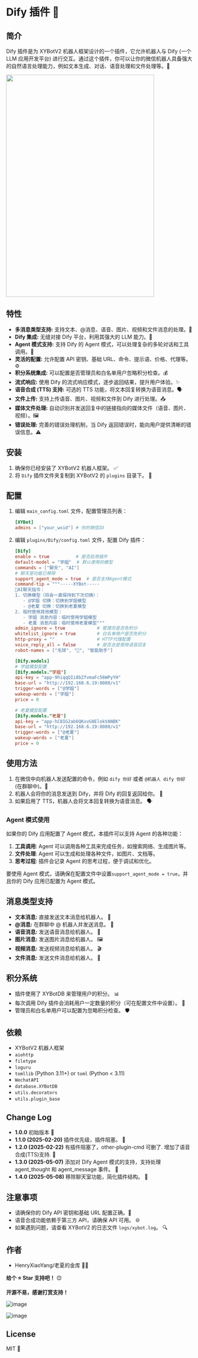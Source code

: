 # Dify 插件 🤖

## 简介

Dify 插件是为 XYBotV2 机器人框架设计的一个插件，它允许机器人与 Dify (一个 LLM 应用开发平台) 进行交互。通过这个插件，你可以让你的微信机器人具备强大的自然语言处理能力，例如文本生成、对话、语音处理和文件处理等。🚀

<img src="https://github.com/user-attachments/assets/39f6eff3-bcaa-4bdf-87f2-fd887c26a4e7" width="400" height="600">



## 特性

- **多消息类型支持:** 支持文本、@消息、语音、图片、视频和文件消息的处理。💬
- **Dify 集成:** 无缝对接 Dify 平台，利用其强大的 LLM 能力。🔗
- **Agent 模式支持:** 支持 Dify 的 Agent 模式，可以处理复杂的多轮对话和工具调用。🧠
- **灵活的配置:** 允许配置 API 密钥、基础 URL、命令、提示语、价格、代理等。⚙️
- **积分系统集成:** 可以配置是否管理员和白名单用户忽略积分检查。💰
- **流式响应:** 使用 Dify 的流式响应模式，逐步返回结果，提升用户体验。✨
- **语音合成 (TTS) 支持:** 可选的 TTS 功能，将文本回复转换为语音消息。🗣️
- **文件上传:** 支持上传语音、图片、视频和文件到 Dify 进行处理。📤
- **媒体文件处理:** 自动识别并发送回复中的链接指向的媒体文件（语音、图片、视频）。🖼️
- **错误处理:** 完善的错误处理机制，当 Dify 返回错误时，能向用户提供清晰的错误信息。⚠️

## 安装

1.  确保你已经安装了 XYBotV2 机器人框架。 ✅
2.  将 `Dify` 插件文件夹复制到 XYBotV2 的 `plugins` 目录下。 📁

## 配置

1.  编辑 `main_config.toml` 文件，配置管理员列表：

    ```toml
    [XYBot]
    admins = ["your_wxid"] # 你的微信ID
    ```

2.  编辑 `plugins/Dify/config.toml` 文件，配置 Dify 插件：

    ```toml
    [Dify]
    enable = true          # 是否启用插件
    default-model = "学姐"  # 默认使用的模型
    commands = ["聊天", "AI"]
    # 聊天室功能已移除
    support_agent_mode = true  # 是否支持Agent模式
    command-tip = """-----XYBot-----
    💬AI聊天指令：
    1. 切换模型（将会一直保持到下次切换）：
       - @学姐 切换：切换到学姐模型
       - @老夏 切换：切换到老夏模型
    2. 临时使用其他模型：
       - 学姐 消息内容：临时使用学姐模型
       - 老夏 消息内容：临时使用老夏模型"""
    admin_ignore = true            # 管理员是否免积分
    whitelist_ignore = true        # 白名单用户是否免积分
    http-proxy = ""                # HTTP代理配置
    voice_reply_all = false        # 是否总是使用语音回复
    robot-names = ["毛球", "🥥", "智能助手"]

    [Dify.models]
    # 学姐模型配置
    [Dify.models."学姐"]
    api-key = "app-9hiqqQIi8bZfvmaFc56WPyYH"
    base-url = "http://192.168.6.19:8080/v1"
    trigger-words = ["@学姐"]
    wakeup-words = ["学姐"]
    price = 0

    # 老夏模型配置
    [Dify.models."老夏"]
    api-key = "app-hC8IG2ab6QKxvG0ElokVANBK"
    base-url = "http://192.168.6.19:8080/v1"
    trigger-words = ["@老夏"]
    wakeup-words = ["老夏"]
    price = 0
    ```

## 使用方法

1.  在微信中向机器人发送配置的命令，例如 `dify 你好` 或者 `@机器人 dify 你好` (在群聊中)。💬
2.  机器人会将你的消息发送到 Dify，并将 Dify 的回复返回给你。 🤖
3.  如果启用了 TTS，机器人会将文本回复转换为语音消息。 🗣️

### Agent 模式使用

如果你的 Dify 应用配置了 Agent 模式，本插件可以支持 Agent 的各种功能：

1. **工具调用**: Agent 可以调用各种工具来完成任务，如搜索网络、生成图片等。
2. **文件处理**: Agent 可以生成和处理各种文件，如图片、文档等。
3. **思考过程**: 插件会记录 Agent 的思考过程，便于调试和优化。

要使用 Agent 模式，请确保在配置文件中设置`support_agent_mode = true`，并且你的 Dify 应用已配置为 Agent 模式。

## 消息类型支持

- **文本消息:** 直接发送文本消息给机器人。 📝
- **@消息:** 在群聊中 @ 机器人并发送消息。 📢
- **语音消息:** 发送语音消息给机器人。 🎤
- **图片消息:** 发送图片消息给机器人。 🖼️
- **视频消息:** 发送视频消息给机器人。 🎬
- **文件消息:** 发送文件消息给机器人。 📄

## 积分系统

- 插件使用了 XYBotDB 来管理用户的积分。 📊
- 每次调用 Dify 插件会消耗用户一定数量的积分（可在配置文件中设置）。 💸
- 管理员和白名单用户可以配置为忽略积分检查。 🛡️

## 依赖

- XYBotV2 机器人框架
- `aiohttp`
- `filetype`
- `loguru`
- `tomllib` (Python 3.11+) or `toml` (Python < 3.11)
- `WechatAPI`
- `database.XYBotDB`
- `utils.decorators`
- `utils.plugin_base`

## Change Log

- **1.0.0** 初始版本 🐣
- **1.1.0 (2025-02-20)** 插件优先级，插件阻塞。 🚦
- **1.2.0 (2025-02-22)** 有插件阻塞了，other-plugin-cmd 可删了. 增加了语音合成(TTS)支持. 🎉
- **1.3.0 (2025-05-07)** 添加对 Dify Agent 模式的支持，支持处理 agent_thought 和 agent_message 事件。 🤖
- **1.4.0 (2025-05-08)** 移除聊天室功能，简化插件结构。 🧹

## 注意事项

- 请确保你的 Dify API 密钥和基础 URL 配置正确。🔑
- 语音合成功能依赖于第三方 API，请确保 API 可用。 🌐
- 如果遇到问题，请查看 XYBotV2 的日志文件 `logs/xybot.log`。 🔍

## 作者

- HenryXiaoYang/老夏的金库 👨‍💻

**给个 ⭐ Star 支持吧！** 😊

**开源不易，感谢打赏支持！**

![image](https://github.com/user-attachments/assets/2dde3b46-85a1-4f22-8a54-3928ef59b85f)

![image](https://github.com/user-attachments/assets/2dde3b46-85a1-4f22-8a54-3928ef59b85f)

## License

MIT 📜
